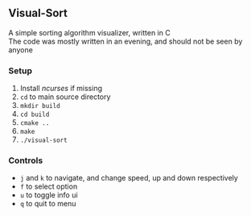 ## Visual-Sort

A simple sorting algorithm visualizer, written in C  
The code was mostly written in an evening, and should not be seen by anyone

### Setup

1. Install *ncurses* if missing
2. `cd` to main source directory
3. `mkdir build`
4. `cd build`
5. `cmake ..`
6. `make`
7. `./visual-sort`

### Controls

- `j` and `k` to navigate, and change speed, up and down respectively
- `f` to select option
- `u` to toggle info ui
- `q` to quit to menu
